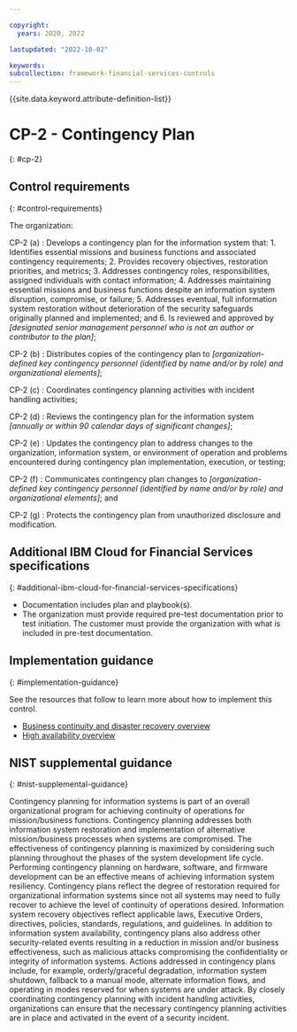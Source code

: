 ```yaml
---

copyright:
  years: 2020, 2022

lastupdated: "2022-10-02"

keywords: 
subcollection: framework-financial-services-controls
---
```


{{site.data.keyword.attribute-definition-list}}

               
# CP-2 - Contingency Plan
{: #cp-2}

## Control requirements
{: #control-requirements}

The organization:

CP-2 (a)
    : Develops a contingency plan for the information system that:
      1. Identifies essential missions and business functions and associated contingency requirements;
      2. Provides recovery objectives, restoration priorities, and metrics;
      3. Addresses contingency roles, responsibilities, assigned individuals with contact information;
      4. Addresses maintaining essential missions and business functions despite an information system disruption, compromise, or failure;
      5. Addresses eventual, full information system restoration without deterioration of the security safeguards originally planned and implemented; and
      6. Is reviewed and approved by _[designated senior management personnel who is not an author or contributor to the plan]_;

CP-2 (b)
    : Distributes copies of the contingency plan to _[organization-defined key contingency personnel (identified by name and/or by role) and organizational elements]_;

CP-2 (c)
    : Coordinates contingency planning activities with incident handling activities;

CP-2 (d)
    : Reviews the contingency plan for the information system _[annually or within 90 calendar days of significant changes]_;

CP-2 (e)
    : Updates the contingency plan to address changes to the organization, information system, or environment of operation and problems encountered during contingency plan implementation, execution, or testing;

CP-2 (f)
    : Communicates contingency plan changes to _[organization-defined key contingency personnel (identified by name and/or by role) and organizational elements]_; and

CP-2 (g)
    : Protects the contingency plan from unauthorized disclosure and modification.

## Additional IBM Cloud for Financial Services specifications
{: #additional-ibm-cloud-for-financial-services-specifications}

- Documentation includes plan and playbook(s).
- The organization must provide required pre-test documentation prior to test initiation. The customer must provide the organization with what is included in pre-test documentation.

## Implementation guidance
{: #implementation-guidance}

See the resources that follow to learn more about how to implement this control.

- [Business continuity and disaster recovery overview](/docs/framework-financial-services?topic=framework-financial-services-shared-bcdr)
- [High availability overview](/docs/framework-financial-services?topic=framework-financial-services-shared-high-availability)

## NIST supplemental guidance
{: #nist-supplemental-guidance}

Contingency planning for information systems is part of an overall organizational program for achieving continuity of operations for mission/business functions. Contingency planning addresses both information system restoration and implementation of alternative mission/business processes when systems are compromised. The effectiveness of contingency planning is maximized by considering such planning throughout the phases of the system development life cycle. Performing contingency planning on hardware, software, and firmware development can be an effective means of achieving information system resiliency. Contingency plans reflect the degree of restoration required for organizational information systems since not all systems may need to fully recover to achieve the level of continuity of operations desired. Information system recovery objectives reflect applicable laws, Executive Orders, directives, policies, standards, regulations, and guidelines. In addition to information system availability, contingency plans also address other security-related events resulting in a reduction in mission and/or business effectiveness, such as malicious attacks compromising the confidentiality or integrity of information systems. Actions addressed in contingency plans include, for example, orderly/graceful degradation, information system shutdown, fallback to a manual mode, alternate information flows, and operating in modes reserved for when systems are under attack. By closely coordinating contingency planning with incident handling activities, organizations can ensure that the necessary contingency planning activities are in place and activated in the event of a security incident.



